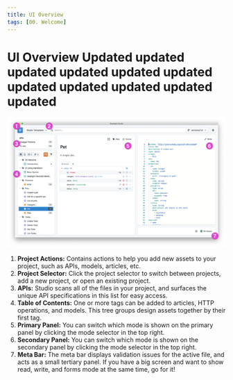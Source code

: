 ```yaml
---
title: UI Overview
tags: [00. Welcome]
---
```


# UI Overview Updated updated updated updated updated updated updated updated updated updated updated

![](../assets/images/studio-overview.png)

1. **Project Actions:** Contains actions to help you add new assets to your project, such as APIs, models, articles, etc.
2. **Project Selector:** Click the project selector to switch between projects, add a new project, or open an existing project.
3. **APIs:** Studio scans all of the files in your project, and surfaces the unique API specifications in this list for easy access.
4. **Table of Contents:** One or more tags can be added to articles, HTTP operations, and models. This tree groups design assets together by their first tag.
5. **Primary Panel:** You can switch which mode is shown on the primary panel by clicking the mode selector in the top right.
6. **Secondary Panel:** You can switch which mode is shown on the secondary panel by clicking the mode selector in the top right.
7. **Meta Bar:** The meta bar displays validation issues for the active file, and acts as a small tertiary panel. If you have a big screen and want to show read, write, and forms mode at the same time, go for it!
